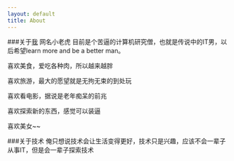 ```yaml
---
layout: default
title: About
---
```



###关于[我](https://github.com/ericsonyc)
网名小老虎
目前是个苦逼的计算机研究僧，也就是传说中的IT男，以后希望learn more and be a better man。



喜欢美食，爱吃各种肉，所以越来越胖

喜欢旅游，最大的愿望就是无拘无束的到处玩

喜欢看电影，据说是老年痴呆的前兆

喜欢探索新的东西，感觉可以装逼

喜欢美女~~


###关于技术
俺只想说技术会让生活变得更好，技术只是兴趣，应该不会一辈子从事IT，但是会一辈子探索技术

